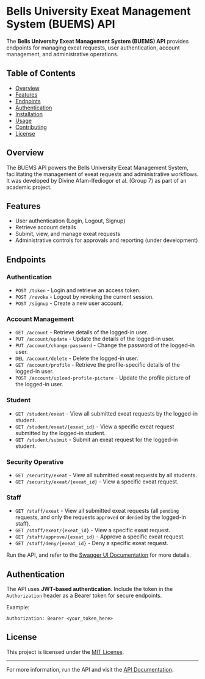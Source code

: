 

# Bells University Exeat Management System (BUEMS) API

The **Bells University Exeat Management System (BUEMS) API** provides endpoints for managing exeat requests, user authentication, account management, and administrative operations.

## Table of Contents

- [Overview](#overview)
- [Features](#features)
- [Endpoints](#endpoints)
- [Authentication](#authentication)
- [Installation](#installation)
- [Usage](#usage)
- [Contributing](#contributing)
- [License](#license)

## Overview

The BUEMS API powers the Bells University Exeat Management System, facilitating the management of exeat requests and administrative workflows. It was developed by Divine Afam-Ifediogor et al. (Group 7) as part of an academic project.

## Features

- User authentication (Login, Logout, Signup)
- Retrieve account details
- Submit, view, and manage exeat requests
- Administrative controls for approvals and reporting (under development)

## Endpoints

### Authentication

- `POST /token` - Login and retrieve an access token.
- `POST /revoke` - Logout by revoking the current session.
- `POST /signup` - Create a new user account.

### Account Management

- `GET /account` - Retrieve details of the logged-in user.
- `PUT /account/update` - Update the details of the logged-in user.
- `PUT /account/change-password` - Change the password of the logged-in user.
- `DEL /account/delete` - Delete the logged-in user.
- `GET /account/profile` - Retrieve the profile-specific details of the logged-in user.
- `POST /account/upload-profile-picture` - Update the profile picture of the logged-in user.

### Student
- `GET /student/exeat` - View all submitted exeat requests by the logged-in student.
- `GET /student/exeat/{exeat_id}` - View a specific exeat request submitted by the logged-in student.
- `GET /student/submit` - Submit an exeat request for the logged-in student.

### Security Operative
- `GET /security/exeat` - View all submitted exeat requests by all students.
- `GET /security/exeat/{exeat_id}` - View a specific exeat request.

### Staff
- `GET /staff/exeat` - View all submitted exeat requests (all `pending` requests, and only the requests `approved` or `denied` by the logged-in staff).
- `GET /staff/exeat/{exeat_id}` - View a specific exeat request.
- `GET /staff/approve/{exeat_id}` - Approve a specific exeat request.
- `GET /staff/deny/{exeat_id}` - Deny a specific exeat request.

Run the API, and refer to the [Swagger UI Documentation](http://127.0.0.1:8000/docs) for more details.

## Authentication

The API uses **JWT-based authentication**. Include the token in the `Authorization` header as a Bearer token for secure endpoints.

Example:
```
Authorization: Bearer <your_token_here>
```

## License

This project is licensed under the [MIT License](LICENSE).

---

For more information, run the API and visit the [API Documentation](http://127.0.0.1:8000/docs).